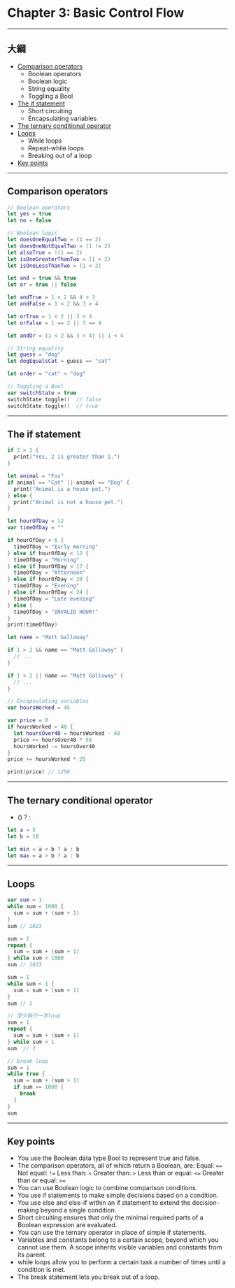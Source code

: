 # Chapter 3: Basic Control Flow

------

## 大綱

- [Comparison operators](#1)
  - Boolean operators
  - Boolean logic
  - String equality
  - Toggling a Bool
- [The if statement](#2)
  - Short circuiting
  - Encapsulating variables
- [The ternary conditional operator](#3)
- [Loops](#4)
  - While loops
  - Repeat-while loops
  - Breaking out of a loop
- [Key points](#5)

------

<h2 id="1">Comparison operators</h2>

```swift
// Boolean operators
let yes = true
let no = false

// Boolean logic
let doesOneEqualTwo = (1 == 2)
let doesOneNotEqualTwo = (1 != 2)
let alsoTrue = !(1 == 2)
let isOneGreaterThanTwo = (1 > 2)
let isOneLessThanTwo = (1 < 2)

let and = true && true
let or = true || false

let andTrue = 1 < 2 && 4 > 3
let andFalse = 1 < 2 && 3 > 4

let orTrue = 1 < 2 || 3 > 4
let orFalse = 1 == 2 || 3 == 4

let andOr = (1 < 2 && 3 > 4) || 1 < 4

// String equality
let guess = "dog"
let dogEqualsCat = guess == "cat"

let order = "cat" < "dog"

// Toggling a Bool
var switchState = true
switchState.toggle()  // false
switchState.toggle()  // true
```



------

<h2 id="2">The if statement</h2>

```Swift
if 2 > 1 {
  print("Yes, 2 is greater than 1.")
}

let animal = "Fox"
if animal == "Cat" || animal == "Dog" {
  print("Animal is a house pet.")
} else {
  print("Animal is not a house pet.")
}

let hourOfDay = 12
var timeOfDay = ""

if hourOfDay < 6 {
  timeOfDay = "Early morning"
} else if hourOfDay < 12 {
  timeOfDay = "Morning"
} else if hourOfDay < 17 {
  timeOfDay = "Afternoon"
} else if hourOfDay < 20 {
  timeOfDay = "Evening"
} else if hourOfDay < 24 {
  timeOfDay = "Late evening"
} else {
  timeOfDay = "INVALID HOUR!"
}
print(timeOfDay)

let name = "Matt Galloway"

if 1 > 2 && name == "Matt Galloway" {
  // ...
}

if 1 < 2 || name == "Matt Galloway" {
  // ...
}

// Encapsulating variables
var hoursWorked = 45

var price = 0
if hoursWorked > 40 {
  let hoursOver40 = hoursWorked - 40
  price += hoursOver40 * 50
  hoursWorked -= hoursOver40
}
price += hoursWorked * 25

print(price) // 1250
```



------

<h2 id="3">The ternary conditional operator</h2>

- (<CONDITION>) ? <TRUE VALUE> : <FALSE VALUE>

```Swift
let a = 5
let b = 10

let min = a < b ? a : b
let max = a > b ? a : b
```

------

<h2 id="4">Loops</h2>

```swift
var sum = 1
while sum < 1000 {
  sum = sum + (sum + 1)
}
sum // 1023

sum = 1
repeat {
  sum = sum + (sum + 1)
} while sum < 1000
sum // 1023

sum = 1
while sum < 1 {
  sum = sum + (sum + 1)
}
sum // 1

// 至少執行一次loop
sum = 1
repeat {
  sum = sum + (sum + 1)
} while sum < 1
sum  // 3

// break loop
sum = 1
while true {
  sum = sum + (sum + 1)
  if sum >= 1000 {
    break
  }
}
sum
```



------

<h2 id="5">Key points</h2>

- You use the Boolean data type Bool to represent true and false.
- The comparison operators, all of which return a Boolean, are:
  Equal: `==`
  Not equal: `!=`
  Less than: `<`
  Greater than: `>`
  Less than or equal: `<=`
  Greater than or equal: `>=`
- You can use Boolean logic to combine comparison conditions.
- You use if statements to make simple decisions based on a condition.
- You use else and else-if within an if statement to extend the decision-making beyond a single condition.
- Short circuiting ensures that only the minimal required parts of a Boolean expression are evaluated.
- You can use the ternary operator in place of simple if statements.
- Variables and constants belong to a certain scope, beyond which you cannot use them. A scope inherits visible variables and constants from its parent.
- while loops allow you to perform a certain task a number of times until a condition is met.
- The break statement lets you break out of a loop.